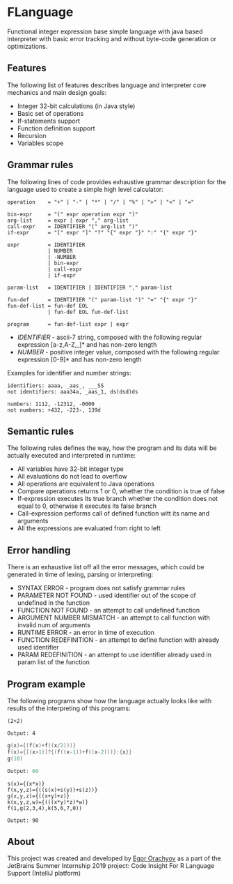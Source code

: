 # FLanguage

Functional integer expression base simple language with java based interpreter
with basic error tracking and without byte-code generation or optimizations.

## Features

The following list of features describes language and interpreter core
mechanics and main design goals:

* Integer 32-bit calculations (in Java style)
* Basic set of operations
* If-statements support
* Function definition support
* Recursion
* Variables scope

## Grammar rules

The following lines of code provides exhaustive grammar description
for the language used to create a simple high level calculator:

```
operation    = "+" | "-" | "*" | "/" | "%" | ">" | "<" | "="

bin-expr     = "(" expr operation expr ")"
arg-list     = expr | expr "," arg-list
call-expr    = IDENTIFIER "(" arg-list ")"
if-expr      = "[" expr "]" "?" "{" expr "}" ":" "{" expr "}"

expr         = IDENTIFIER
             | NUMBER
             | -NUMBER
             | bin-expr
             | call-expr
             | if-expr

param-list   = IDENTIFIER | IDENTIFIER "," param-list

fun-def      = IDENTIFIER "(" param-list ")" "=" "{" expr "}"
fun-def-list = fun-def EOL
             | fun-def EOL fun-def-list

program      = fun-def-list expr | expr

```

* _IDENTIFIER_ - ascii-7 string, composed with the 
following regular expression \[a-z,A-Z,_\]* and has non-zero length
* _NUMBER_ - positive integer value, composed with the 
following regular expression \[0-9\]* and has non-zero length

Examples for identifier and number strings:

```
identifiers: aaaa, _aas_, ___SS
not identifiers: aaa34a, _aas_1, ds(dsd)ds

numbers: 1112, -12312, -0000
not numbers: +432, -223-, 139d

```

## Semantic rules

The following rules defines the way, how the program and its data will be 
actually executed and interpreted in runtime:

* All variables have 32-bit integer type
* All evaluations do not lead to overflow
* All operations are equivalent to Java operations
* Compare operations returns 1 or 0, whether the condition is true of false
* If-expression executes its true branch whether the condition does not equal to
0, otherwise it executes its false branch
* Call-expression performs call of defined function witt its name and arguments
* All the expressions are evaluated from right to left

## Error handling

There is an exhaustive list off all the error messages, which could be 
generated in time of lexing, parsing or interpreting:

* SYNTAX ERROR - program does not satisfy grammar rules
* PARAMETER NOT FOUND - used identifier out of the scope of undefined in the function
* FUNCTION NOT FOUND - an attempt to call undefined function
* ARGUMENT NUMBER MISMATCH - an attempt to call function with invalid num of arguments 
* RUNTIME ERROR - an error in time of execution
* FUNCTION REDEFINITION - an attempt to define function with already used identifier
* PARAM REDEFINITION - an attempt to use identifier already used in param list of the function

## Program example

The following programs show how the language actually looks like with 
results of the interpreting of this programs:

```
(2+2)

Output: 4
```

```c++
g(x)={(f(x)+f((x/2)))}
f(x)={[(x>1)]?{(f((x-1))+f((x-2)))}:{x}}
g(10)

Output: 60 
```

```
s(x)={(x*x)}
f(x,y,z)={((s(x)+s(y))+s(z))}
g(x,y,z)={((x+y)+z)}
k(x,y,z,w)={(((x*y)*z)*w)}
f(1,g(2,3,4),k(5,6,7,0))

Output: 90
```

## About

This project was created and developed by [Egor Orachyov](https://github.com/EgorOrachyov)
as a part of the JetBrains Summer Internship 2019 project: Code Insight For R Language Support (IntelliJ platform)